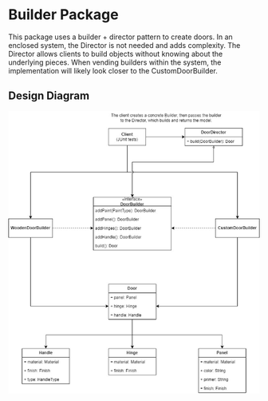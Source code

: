 # Builder Package

This package uses a builder + director pattern to create doors. In an enclosed system, the Director
is not needed and adds complexity. The Director allows clients to build objects without knowing about
the underlying pieces. When vending builders within the system, the implementation will likely look 
closer to the CustomDoorBuilder.

## Design Diagram

![Door Builder design diagram](./resources/BuilderPattern.jpg)